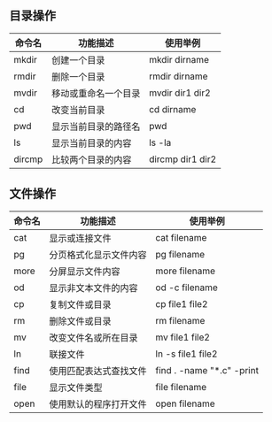 ## 目录操作

| 命令名    | 功能描述       | 使用举例             |
| ------ | ---------- | ---------------- |
| mkdir  | 创建一个目录     | mkdir dirname    |
| rmdir  | 删除一个目录     | rmdir dirname    |
| mvdir  | 移动或重命名一个目录 | mvdir dir1 dir2  |
| cd     | 改变当前目录     | cd dirname       |
| pwd    | 显示当前目录的路径名 | pwd              |
| ls     | 显示当前目录的内容  | ls -la           |
| dircmp | 比较两个目录的内容  | dircmp dir1 dir2 |



## 文件操作

| 命令名  | 功能描述        | 使用举例                      |
| ---- | ----------- | ------------------------- |
| cat  | 显示或连接文件     | cat filename              |
| pg   | 分页格式化显示文件内容 | pg filename               |
| more | 分屏显示文件内容    | more filename             |
| od   | 显示非文本文件的内容  | od -c filename            |
| cp   | 复制文件或目录     | cp file1 file2            |
| rm   | 删除文件或目录     | rm filename               |
| mv   | 改变文件名或所在目录  | mv file1 file2            |
| ln   | 联接文件        | ln -s file1 file2         |
| find | 使用匹配表达式查找文件 | find . -name "*.c" -print |
| file | 显示文件类型      | file filename             |
| open | 使用默认的程序打开文件 | open filename             |